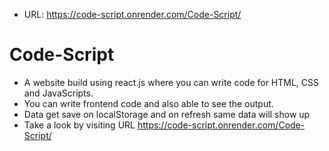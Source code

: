 
- URL: https://code-script.onrender.com/Code-Script/

  
# Code-Script
- A website build using react.js where you can write code for HTML, CSS and JavaScripts.
- You can write frontend code and also able to see the output.
- Data get save on localStorage and on refresh same data will show up
- Take a look by visiting URL https://code-script.onrender.com/Code-Script/

